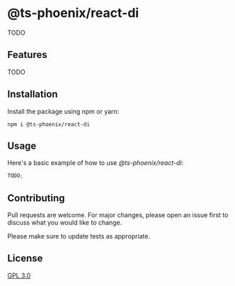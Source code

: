 # @ts-phoenix/react-di

TODO

## Features

TODO

## Installation

Install the package using npm or yarn:

```
npm i @ts-phoenix/react-di
```

## Usage

Here's a basic example of how to use _@ts-phoenix/react-di_:

```ts
TODO;
```

## Contributing

Pull requests are welcome. For major changes, please open an issue first
to discuss what you would like to change.

Please make sure to update tests as appropriate.

## License

[GPL 3.0](https://choosealicense.com/licenses/gpl-3.0/)
